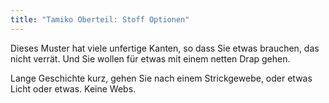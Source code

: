 ```yaml
---
title: "Tamiko Oberteil: Stoff Optionen"
---
```


Dieses Muster hat viele unfertige Kanten, so dass Sie etwas brauchen, das nicht verrät. Und Sie wollen für etwas mit einem netten Drap gehen.

Lange Geschichte kurz, gehen Sie nach einem Strickgewebe, oder etwas Licht oder etwas. Keine Webs.
